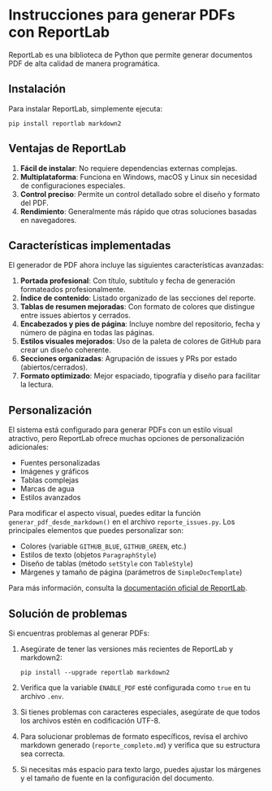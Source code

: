 # Instrucciones para generar PDFs con ReportLab

ReportLab es una biblioteca de Python que permite generar documentos PDF de alta calidad de manera programática.

## Instalación

Para instalar ReportLab, simplemente ejecuta:

```
pip install reportlab markdown2
```

## Ventajas de ReportLab

1. **Fácil de instalar**: No requiere dependencias externas complejas.
2. **Multiplataforma**: Funciona en Windows, macOS y Linux sin necesidad de configuraciones especiales.
3. **Control preciso**: Permite un control detallado sobre el diseño y formato del PDF.
4. **Rendimiento**: Generalmente más rápido que otras soluciones basadas en navegadores.

## Características implementadas

El generador de PDF ahora incluye las siguientes características avanzadas:

1. **Portada profesional**: Con título, subtítulo y fecha de generación formateados profesionalmente.
2. **Índice de contenido**: Listado organizado de las secciones del reporte.
3. **Tablas de resumen mejoradas**: Con formato de colores que distingue entre issues abiertos y cerrados.
4. **Encabezados y pies de página**: Incluye nombre del repositorio, fecha y número de página en todas las páginas.
5. **Estilos visuales mejorados**: Uso de la paleta de colores de GitHub para crear un diseño coherente.
6. **Secciones organizadas**: Agrupación de issues y PRs por estado (abiertos/cerrados).
7. **Formato optimizado**: Mejor espaciado, tipografía y diseño para facilitar la lectura.

## Personalización

El sistema está configurado para generar PDFs con un estilo visual atractivo, pero ReportLab ofrece muchas opciones de personalización adicionales:

- Fuentes personalizadas
- Imágenes y gráficos
- Tablas complejas
- Marcas de agua
- Estilos avanzados

Para modificar el aspecto visual, puedes editar la función `generar_pdf_desde_markdown()` en el archivo `reporte_issues.py`. Los principales elementos que puedes personalizar son:

- Colores (variable `GITHUB_BLUE`, `GITHUB_GREEN`, etc.)
- Estilos de texto (objetos `ParagraphStyle`)
- Diseño de tablas (método `setStyle` con `TableStyle`)
- Márgenes y tamaño de página (parámetros de `SimpleDocTemplate`)

Para más información, consulta la [documentación oficial de ReportLab](https://docs.reportlab.com/).

## Solución de problemas

Si encuentras problemas al generar PDFs:

1. Asegúrate de tener las versiones más recientes de ReportLab y markdown2:

   ```
   pip install --upgrade reportlab markdown2
   ```

2. Verifica que la variable `ENABLE_PDF` esté configurada como `true` en tu archivo `.env`.

3. Si tienes problemas con caracteres especiales, asegúrate de que todos los archivos estén en codificación UTF-8.

4. Para solucionar problemas de formato específicos, revisa el archivo markdown generado (`reporte_completo.md`) y verifica que su estructura sea correcta.

5. Si necesitas más espacio para texto largo, puedes ajustar los márgenes y el tamaño de fuente en la configuración del documento.
